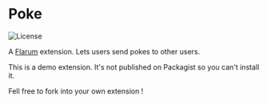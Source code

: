 # Poke

![License](https://img.shields.io/badge/license-MIT-blue.svg)

A [Flarum](https://flarum.org/) extension. Lets users send pokes to other users.

This is a demo extension. It's not published on Packagist so you can't install it.

Fell free to fork into your own extension !
